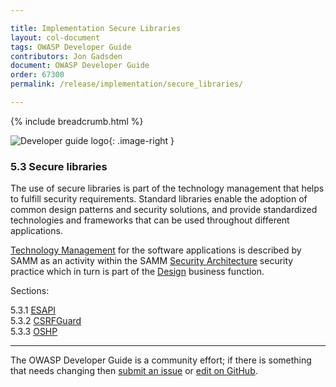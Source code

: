 ```yaml
---

title: Implementation Secure Libraries
layout: col-document
tags: OWASP Developer Guide
contributors: Jon Gadsden
document: OWASP Developer Guide
order: 67300
permalink: /release/implementation/secure_libraries/

---
```


{% include breadcrumb.html %}

<style type="text/css">
.image-right {
  height: 180px;
  display: block;
  margin-left: auto;
  margin-right: auto;
  float: right;
}
</style>

![Developer guide logo](../../../assets/images/dg_logo_bbd.png "OWASP Developer Guide"){: .image-right }

### 5.3 Secure libraries

The use of secure libraries is part of the technology management that helps to fulfill security requirements.
Standard libraries enable the adoption of common design patterns and security solutions,
and provide standardized technologies and frameworks that can be used throughout different applications.

[Technology Management][sammdsatm] for the software applications is described by SAMM as an activity
within the SAMM [Security Architecture][sammdsa] security practice
which in turn is part of the [Design][sammd] business function.

Sections:

5.3.1 [ESAPI](01-esapi.md)  
5.3.2 [CSRFGuard](02-csrf-guard.md)  
5.3.3 [OSHP](03-secure-headers.md)  

----

The OWASP Developer Guide is a community effort; if there is something that needs changing
then [submit an issue][issue0703] or [edit on GitHub][edit0703].

[edit0703]: https://github.com/OWASP/www-project-developer-guide/blob/main/draft/07-implementation/03-secure-libraries/toc.md
[issue0703]: https://github.com/OWASP/www-project-developer-guide/issues/new?labels=enhancement&template=request.md&title=Update:%2007-implementation/03-secure-libraries/00-toc
[sammd]: https://owaspsamm.org/model/design/
[sammdsa]: https://owaspsamm.org/model/design/secure-architecture/
[sammdsatm]: https://owaspsamm.org/model/design/secure-architecture/stream-b/
